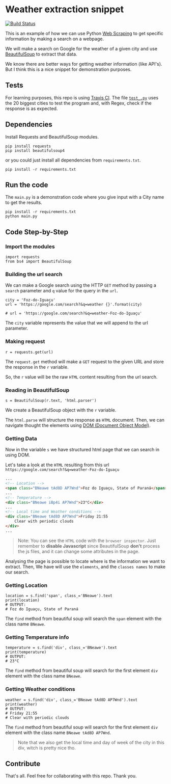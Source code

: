 # Weather extraction snippet
[![Build Status](https://travis-ci.com/jmbenck/weather-snippet.svg?branch=master)](https://travis-ci.com/jmbenck/weather-snippet)

This is an example of how we can use Python [Web Scraping](https://bit.ly/3qOY5Pa) to get specific information by making a search on a webpage.

We will make a search on Google for the weather of a given city and use [BeautifulSoup](https://pypi.org/project/beautifulsoup4/) to extract that data.

We know there are better ways for getting weather information (like API's). But I think this is a nice snippet for demonstration purposes.

## Tests
For learning purposes, this repo is using [Travis CI](https://www.travis-ci.com/). The file [``test_.py``](https://github.com/jmbenck/weather-snippet/blob/master/test_.py) uses the 20 biggest cities to test the program and, with Regex, check if the response is as expected.

## Dependencies
Install Requests and BeautifulSoup modules.
````Python3
pip install requests
pip install beautifulsoup4
````
or you could just install all dependencies from ``requirements.txt``.

````Python3
pip install -r requirements.txt
````

## Run the code
The ``main.py`` is a demonstration code where you give input with a City name to get the results.

````Python3 
pip install -r requirements.txt
python main.py
````

## Code Step-by-Step
### Import the modules

````Python3
import requests
from bs4 import BeautifulSoup
````

### Building the url search
We can make a Google search using the HTTP ``GET`` method by passing a ``search`` parameter and ``q`` value for the query in the ``url``.

````Python3
city = 'Foz-do-Iguaçu'
url = 'https://google.com/search?&q=weather {}'.format(city)

# url = 'https://google.com/search?&q=weather-Foz-do-Iguaçu'
````

The ``city`` variable represents the value that we will append to the url parameter.


### Making request
````Python3
r = requests.get(url)
````
The ``request.get`` method will make a ``GET`` request to the given URL and store the response in the ``r`` variable.

So, the ``r`` value will be the raw ``HTML`` content resulting from the url search.


### Reading in BeautifulSoup
````Python3
s = BeautifulSoup(r.text, 'html.parser')
````
We create a BeautifulSoup object with the ``r`` variable. 

The ``html.parse`` will structure the response as ``HTML`` document. Then, we can navigate thought the elements using [DOM (Document Object Model)](https://www.w3schools.com/whatis/whatis_htmldom.asp).


### Getting Data
Now in the variable ``s`` we have structured html page that we can search in using DOM.

Let's take a look at the ``HTML`` resulting from this url ``https://google.com/search?&q=weather-Foz-do-Iguaçu ``

````html
...
<!-- Location -->
<span class="BNeawe tAd8D AP7Wnd">Foz do Iguaçu, State of Paraná</span>
...
<!-- Temperature -->
<div class="BNeawe iBp4i AP7Wnd">23°C</div>
...
<!-- Local time and Weather conditions -->
<div class="BNeawe tAd8D AP7Wnd">Friday 21:55 
    Clear with periodic clouds
</div>
...
````

>Note: You can see the ``HTML`` code with the ``browser inspector``. Just remember to **disable Javascript** since BeautifulSoup **don't** process the js files, and it can change some attributes in the page.

Analysing the page is possible to locate where is the information we want to extract. Then, We have will use the ``elements``, and the ``classes names`` to make our search.
### Getting Location
````Python3
location = s.find('span', class_='BNeawe').text
print(location)
# OUTPUT: 
# Foz do Iguaçu, State of Paraná
````
The ``find`` method from beautiful soup will search the ``span`` element with the class name ``BNeawe``.

### Getting Temperature info
````Python3
temperature = s.find('div', class_='BNeawe').text
print(temperature)
# OUTPUT: 
# 23°C

````
The ``find`` method from beautiful soup will search for the first element ``div`` element with the class name ``BNeawe``.

### Getting Weather conditions
````Python3
weather = s.find('div', class_='BNeawe tAd8D AP7Wnd').text
print(weather)
# OUTPUT: 
# Friday 21:55 
# Clear with periodic clouds
````
The ``find`` method from beautiful soup will search for the first element ``div`` element with the class name ``BNeawe tAd8D AP7Wnd``.
>Note that we also get the local time and day of week of the city in this div, witch is pretty nice tho.

## Contribute
That's all. Feel free for collaborating with this repo. Thank you.
